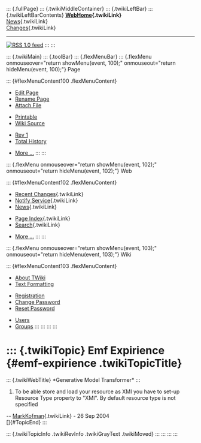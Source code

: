 ::: {.fullPage}
::: {.twikiMiddleContainer}
::: {.twikiLeftBar}
::: {.twikiLeftBarContents}
**[WebHome](WebHome){.twikiLink}**\
[News](WebNews){.twikiLink}\
[Changes](WebChanges){.twikiLink}

------------------------------------------------------------------------

[![](http://www.program-transformation.org/twiki/pub/rss.gif "RSS 1.0 feed")](WebRss@skin=rss)
:::
:::

::: {.twikiMain}
::: {.toolBar}
::: {.flexMenuBar}
::: {.flexMenu onmouseover="return showMenu(event, 100);" onmouseout="return hideMenu(event, 100);"}
Page

::: {#flexMenuContent100 .flexMenuContent}
-   [Edit
    Page](http://www.program-transformation.org/edit/Gmt/EmfExpirience?t=1536827728)
-   [Rename
    Page](http://www.program-transformation.org/rename/Gmt/EmfExpirience)
-   [Attach
    File](http://www.program-transformation.org/attach/Gmt/EmfExpirience)

<!-- -->

-   [Printable](http://www.program-transformation.org/view/Gmt/EmfExpirience?skin=print.pattern)
-   [Wiki
    Source](http://www.program-transformation.org/view/Gmt/EmfExpirience?skin=text&raw=on&contenttype=text/plain)

<!-- -->

-   [Rev
    1](http://www.program-transformation.org/view/Gmt/EmfExpirience?rev=1.1)
-   [Total
    History](http://www.program-transformation.org/rdiff/Gmt/EmfExpirience)

<!-- -->

-   [More
    \...](http://www.program-transformation.org/oops/Gmt/EmfExpirience?template=oopsmore&param1=1.1&param2=1.1)
:::
:::

::: {.flexMenu onmouseover="return showMenu(event, 102);" onmouseout="return hideMenu(event, 102);"}
Web

::: {#flexMenuContent102 .flexMenuContent}
-   [Recent Changes](WebChanges){.twikiLink}
-   [Notify Service](WebNotify){.twikiLink}
-   [News](WebNews){.twikiLink}

<!-- -->

-   [Page Index](WebIndex){.twikiLink}
-   [Search](WebSearch){.twikiLink}

<!-- -->

-   [More
    \...](http://www.program-transformation.org/oops/Gmt/EmfExpirience?template=oopsmore&param1=1.1&param2=1.1)
:::
:::

::: {.flexMenu onmouseover="return showMenu(event, 103);" onmouseout="return hideMenu(event, 103);"}
Wiki

::: {#flexMenuContent103 .flexMenuContent}
-   [About
    TWiki](http://www.program-transformation.org/view/TWiki/WebHome)
-   [Text
    Formatting](http://www.program-transformation.org/view/TWiki/TextFormattingRules)

<!-- -->

-   [Registration](http://www.program-transformation.org/view/TWiki/TWikiRegistration)
-   [Change
    Password](http://www.program-transformation.org/view/TWiki/ChangePassword)
-   [Reset
    Password](http://www.program-transformation.org/view/TWiki/ResetPassword)

<!-- -->

-   [Users](http://www.program-transformation.org/view/Main/TWikiUsers)
-   [Groups](http://www.program-transformation.org/view/Main/TWikiGroups)
:::
:::
:::
:::

::: {.twikiTopic}
Emf Expirience {#emf-expirience .twikiTopicTitle}
==============

::: {.twikiWebTitle}
\*Generative Model Transformer\*
:::

1.  To be able store and load your resource as XMI you have to set-up
    Resource Type property to \"XMI\". By default resource type is not
    specified

\-- [MarkKofman](../Main/MarkKofman){.twikiLink} - 26 Sep 2004\
[]{#TopicEnd}
:::

::: {.twikiTopicInfo .twikiRevInfo .twikiGrayText .twikiMoved}
:::
:::
:::
:::
